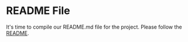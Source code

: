# README File

It's time to compile our README.md file for the project.
Please follow the [README](../templates/README.md).